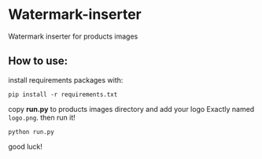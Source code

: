 # Watermark-inserter
Watermark inserter for products images


## How to use:

install requirements packages with:

``
pip install -r requirements.txt
``

copy **run.py** to products images directory and add your logo Exactly named `logo.png`.
then run it!

``
python run.py
``

good luck!


